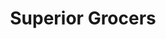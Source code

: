 ---
title: "Superior Grocers"
url: /los-angeles/superior-grocers-cesar-e-chavez-avenue/
shop: Supermarkt
---